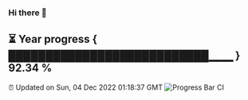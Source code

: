 ### Hi there 👋
⏳ Year progress { ███████████████████████████▁▁▁ } 92.34 %
---
⏰ Updated on Sun, 04 Dec 2022 01:18:37 GMT
![Progress Bar CI](https://github.com/liununu/liununu/workflows/Progress%20Bar%20CI/badge.svg)
